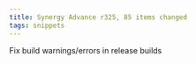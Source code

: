 ```yaml
---
title: Synergy Advance r325, 85 items changed
tags: snippets
---
```


Fix build warnings/errors in release builds
